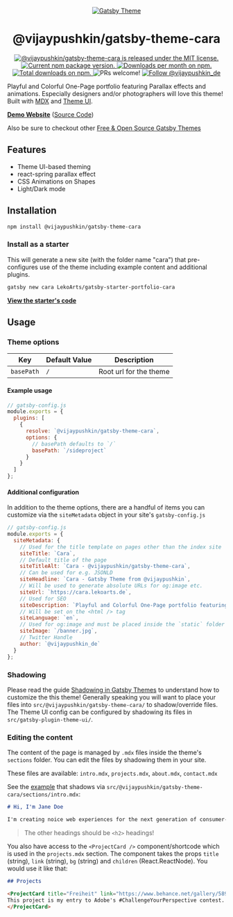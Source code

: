 <p align="center">
  <a href="https://themes.lekoarts.de">
    <img alt="Gatsby Theme" src="https://img.lekoarts.de/gatsby/gatsby-themes-illustration.png" />
  </a>
</p>
<h1 align="center">
  @vijaypushkin/gatsby-theme-cara
</h1>

<p align="center">
  <a href="https://github.com/LekoArts/gatsby-themes/blob/master/LICENSE">
    <img src="https://img.shields.io/badge/license-MIT-blue.svg" alt="@vijaypushkin/gatsby-theme-cara is released under the MIT license." />
  </a>
  <a href="https://www.npmjs.org/package/@vijaypushkin/gatsby-theme-cara">
    <img src="https://img.shields.io/npm/v/@vijaypushkin/gatsby-theme-cara.svg" alt="Current npm package version." />
  </a>
  <a href="https://npmcharts.com/compare/@vijaypushkin/gatsby-theme-cara?minimal=true">
    <img src="https://img.shields.io/npm/dm/@vijaypushkin/gatsby-theme-cara.svg" alt="Downloads per month on npm." />
  </a>
  <a href="https://npmcharts.com/compare/@vijaypushkin/gatsby-theme-cara?minimal=true">
    <img src="https://img.shields.io/npm/dt/@vijaypushkin/gatsby-theme-cara.svg" alt="Total downloads on npm." />
  </a>
  <img src="https://img.shields.io/badge/PRs-welcome-brightgreen.svg" alt="PRs welcome!" />
  <a href="https://twitter.com/intent/follow?screen_name=lekoarts_de">
      <img src="https://img.shields.io/twitter/follow/lekoarts_de.svg?label=Follow%20@vijaypushkin_de" alt="Follow @vijaypushkin_de" />
    </a>
</p>

Playful and Colorful One-Page portfolio featuring Parallax effects and animations. Especially designers and/or photographers will love this theme! Built with [MDX](https://mdxjs.com/) and [Theme UI](https://theme-ui.com/).

[**Demo Website**](https://cara.lekoarts.de) ([Source Code](https://github.com/LekoArts/gatsby-starter-portfolio-cara))

Also be sure to checkout other [Free & Open Source Gatsby Themes](https://themes.lekoarts.de)

## Features

- Theme UI-based theming
- react-spring parallax effect
- CSS Animations on Shapes
- Light/Dark mode

## Installation

```sh
npm install @vijaypushkin/gatsby-theme-cara
```

### Install as a starter

This will generate a new site (with the folder name "cara") that pre-configures use of the theme including example content and additional plugins.

```sh
gatsby new cara LekoArts/gatsby-starter-portfolio-cara
```

[**View the starter's code**](https://github.com/LekoArts/gatsby-starter-portfolio-cara)

## Usage

### Theme options

| Key        | Default Value | Description            |
| ---------- | ------------- | ---------------------- |
| `basePath` | `/`           | Root url for the theme |

#### Example usage

```js
// gatsby-config.js
module.exports = {
  plugins: [
    {
      resolve: `@vijaypushkin/gatsby-theme-cara`,
      options: {
        // basePath defaults to `/`
        basePath: `/sideproject`
      }
    }
  ]
};
```

#### Additional configuration

In addition to the theme options, there are a handful of items you can customize via the `siteMetadata` object in your site's `gatsby-config.js`

```js
// gatsby-config.js
module.exports = {
  siteMetadata: {
    // Used for the title template on pages other than the index site
    siteTitle: `Cara`,
    // Default title of the page
    siteTitleAlt: `Cara - @vijaypushkin/gatsby-theme-cara`,
    // Can be used for e.g. JSONLD
    siteHeadline: `Cara - Gatsby Theme from @vijaypushkin`,
    // Will be used to generate absolute URLs for og:image etc.
    siteUrl: `https://cara.lekoarts.de`,
    // Used for SEO
    siteDescription: `Playful and Colorful One-Page portfolio featuring Parallax effects and animations`,
    // Will be set on the <html /> tag
    siteLanguage: `en`,
    // Used for og:image and must be placed inside the `static` folder
    siteImage: `/banner.jpg`,
    // Twitter Handle
    author: `@vijaypushkin_de`
  }
};
```

### Shadowing

Please read the guide [Shadowing in Gatsby Themes](https://www.gatsbyjs.org/docs/themes/shadowing/) to understand how to customize the this theme! Generally speaking you will want to place your files into `src/@vijaypushkin/gatsby-theme-cara/` to shadow/override files. The Theme UI config can be configured by shadowing its files in `src/gatsby-plugin-theme-ui/`.

### Editing the content

The content of the page is managed by `.mdx` files inside the theme's `sections` folder. You can edit the files by shadowing them in your site.

These files are available: `intro.mdx`, `projects.mdx`, `about.mdx`, `contact.mdx`

See the [example](https://github.com/LekoArts/gatsby-themes/tree/master/examples/cara/src/@vijaypushkin/gatsby-theme-cara/sections) that shadows via `src/@vijaypushkin/gatsby-theme-cara/sections/intro.mdx`:

```md
# Hi, I'm Jane Doe

I'm creating noice web experiences for the next generation of consumer-facing companies
```

> The other headings should be `<h2>` headings!

You also have access to the `<ProjectCard />` component/shortcode which is used in the `projects.mdx` section. The component takes the props `title` (string), `link` (string), `bg` (string) and `children` (React.ReactNode). You would use it like that:

```md
## Projects

<ProjectCard title="Freiheit" link="https://www.behance.net/gallery/58937147/Freiheit" bg="linear-gradient(to right, #D4145A 0%, #FBB03B 100%)">
This project is my entry to Adobe's #ChallengeYourPerspective contest.
</ProjectCard>
```
